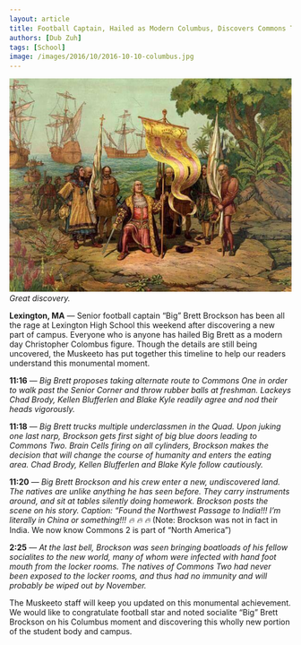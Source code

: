 ```yaml
---
layout: article
title: Football Captain, Hailed as Modern Columbus, Discovers Commons Two
authors: [Dub Zuh]
tags: [School]
image: /images/2016/10/2016-10-10-columbus.jpg
---
```


![Great discovery.](/images/2016/10/2016-10-10-columbus.jpg)
*Great discovery.*

**Lexington, MA** — Senior football captain “Big” Brett Brockson has been all the rage at Lexington High School this weekend after discovering a new part of campus. Everyone who is anyone has hailed Big Brett as a modern day Christopher Colombus figure. Though the details are still being uncovered, the Muskeeto has put together this timeline to help our readers understand this monumental moment.

**11:16** — _Big Brett proposes taking alternate route to Commons One in order to walk past the Senior Corner and throw rubber balls at freshman. Lackeys Chad Brody, Kellen Blufferlen and Blake Kyle readily agree and nod their heads vigorously._

**11:18** — _Big Brett trucks multiple underclassmen in the Quad. Upon juking one last narp, Brockson gets first sight of big blue doors leading to Commons Two. Brain Cells firing on all cylinders, Brockson makes the decision that will change the course of humanity and enters the eating area. Chad Brody, Kellen Blufferlen and Blake Kyle follow cautiously._

**11:20** — _Big Brett Brockson and his crew enter a new, undiscovered land. The natives are unlike anything he has seen before. They carry instruments around, and sit at tables silently doing homework. Brockson posts the scene on his story. Caption: “Found the Northwest Passage to India!!! I’m literally in China or something!!! 🔥 🔥 🔥_
(Note: Brockson was not in fact in India. We now know Commons 2 is part of “North America”)

**2:25** — _At the last bell, Brockson was seen bringing boatloads of his fellow socialites to the new world, many of whom were infected with hand foot mouth from the locker rooms. The natives of Commons Two had never been exposed to the locker rooms, and thus had no immunity and will probably be wiped out by November._


The Muskeeto staff will keep you updated on this monumental achievement. We would like to congratulate football star and noted socialite “Big” Brett Brockson on his Columbus moment and discovering this wholly new portion of the student body and campus.
